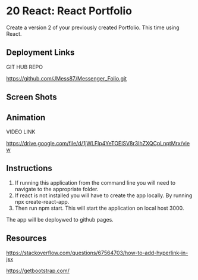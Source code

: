 # 20 React: React Portfolio

Create a version 2 of your previously created Portfolio. This time using React.

## Deployment Links

GIT HUB REPO

https://github.com/JMess87/Messenger_Folio.git


## Screen Shots




## Animation

VIDEO LINK

https://drive.google.com/file/d/1jWLFlp4YeTOElSV8r3IhZXQCpLnptMrx/view


## Instructions
1. If running this application from the command line you will need to navigate to the appropriate folder. 
2. If react is not installed you will have to create the app locally. By running npx create-react-app.
3. Then run npm start. This will start the application on local host 3000.

The app will be deploywed to github pages.


## Resources

https://stackoverflow.com/questions/67564703/how-to-add-hyperlink-in-jsx


https://getbootstrap.com/
























